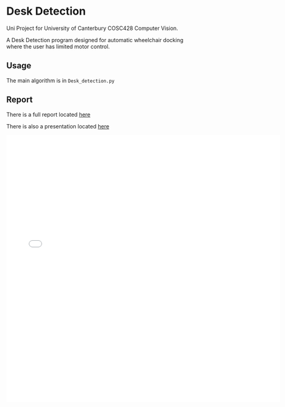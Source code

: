 # Desk Detection

Uni Project for University of Canterbury COSC428 Computer Vision.

A Desk Detection program designed for automatic wheelchair docking where the user has limited motor control.

## Usage

The main algorithm is in `Desk_detection.py`

## Report

There is a full report located [here](AndyEveritt/Andrew%20Everitt%20IEEE%20Conference%20Report.pdf)

There is also a presentation located [here](AndyEveritt/Andy%20Everitt%20presentation.pdf)
<iframe src="./AndyEveritt/Andy Everitt presentation.pdf" style="width:718px; height:700px;" frameborder="0"></iframe>
